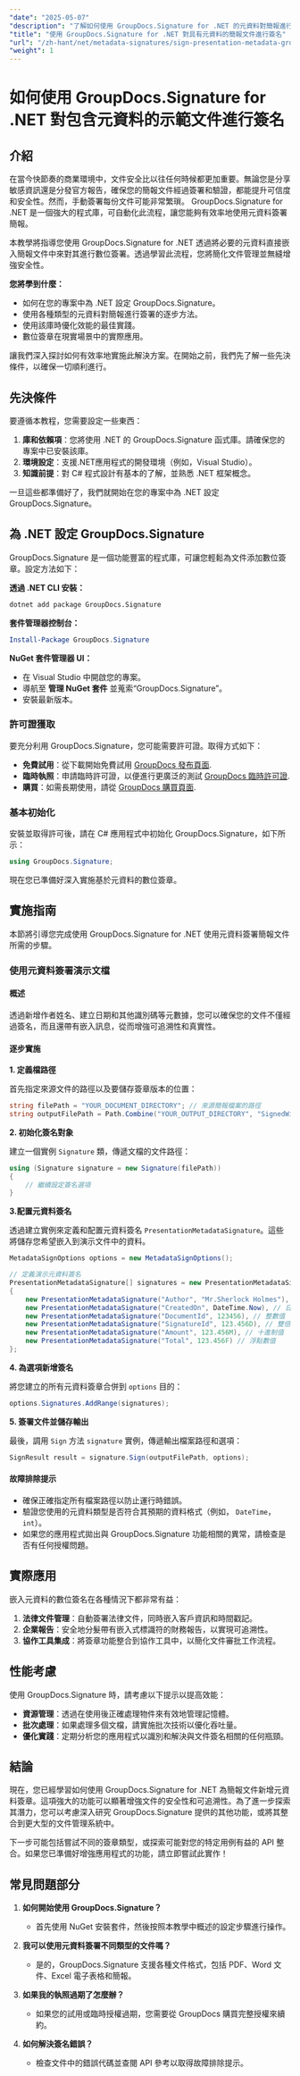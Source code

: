 ```yaml
---
"date": "2025-05-07"
"description": "了解如何使用 GroupDocs.Signature for .NET 的元資料對簡報進行數位簽署。增強文件安全性並簡化工作流程。"
"title": "使用 GroupDocs.Signature for .NET 對具有元資料的簡報文件進行簽名"
"url": "/zh-hant/net/metadata-signatures/sign-presentation-metadata-groupdocs-signature-net/"
"weight": 1
---
```


# 如何使用 GroupDocs.Signature for .NET 對包含元資料的示範文件進行簽名

## 介紹

在當今快節奏的商業環境中，文件安全比以往任何時候都更加重要。無論您是分享敏感資訊還是分發官方報告，確保您的簡報文件經過簽署和驗證，都能提升可信度和安全性。然而，手動簽署每份文件可能非常繁瑣。 GroupDocs.Signature for .NET 是一個強大的程式庫，可自動化此流程，讓您能夠有效率地使用元資料簽署簡報。

本教學將指導您使用 GroupDocs.Signature for .NET 透過將必要的元資料直接嵌入簡報文件中來對其進行數位簽署。透過學習此流程，您將簡化文件管理並無縫增強安全性。

**您將學到什麼：**
- 如何在您的專案中為 .NET 設定 GroupDocs.Signature。
- 使用各種類型的元資料對簡報進行簽署的逐步方法。
- 使用該庫時優化效能的最佳實踐。
- 數位簽章在現實場景中的實際應用。

讓我們深入探討如何有效率地實施此解決方案。在開始之前，我們先了解一些先決條件，以確保一切順利進行。

## 先決條件

要遵循本教程，您需要設定一些東西：

1. **庫和依賴項**：您將使用 .NET 的 GroupDocs.Signature 函式庫。請確保您的專案中已安裝該庫。
2. **環境設定**：支援.NET應用程式的開發環境（例如，Visual Studio）。
3. **知識前提**：對 C# 程式設計有基本的了解，並熟悉 .NET 框架概念。

一旦這些都準備好了，我們就開始在您的專案中為 .NET 設定 GroupDocs.Signature。

## 為 .NET 設定 GroupDocs.Signature

GroupDocs.Signature 是一個功能豐富的程式庫，可讓您輕鬆為文件添加數位簽章。設定方法如下：

**透過 .NET CLI 安裝：**
```bash
dotnet add package GroupDocs.Signature
```

**套件管理器控制台：**
```powershell
Install-Package GroupDocs.Signature
```

**NuGet 套件管理器 UI：**
- 在 Visual Studio 中開啟您的專案。
- 導航至 **管理 NuGet 套件** 並蒐索“GroupDocs.Signature”。
- 安裝最新版本。

### 許可證獲取

要充分利用 GroupDocs.Signature，您可能需要許可證。取得方式如下：

- **免費試用**：從下載開始免費試用 [GroupDocs 發布頁面](https://releases。groupdocs.com/signature/net/).
- **臨時執照**：申請臨時許可證，以便進行更廣泛的測試 [GroupDocs 臨時許可證](https://purchase。groupdocs.com/temporary-license/).
- **購買**：如需長期使用，請從 [GroupDocs 購買頁面](https://purchase。groupdocs.com/buy).

### 基本初始化

安裝並取得許可後，請在 C# 應用程式中初始化 GroupDocs.Signature，如下所示：

```csharp
using GroupDocs.Signature;
```

現在您已準備好深入實施基於元資料的數位簽章。

## 實施指南

本節將引導您完成使用 GroupDocs.Signature for .NET 使用元資料簽署簡報文件所需的步驟。 

### 使用元資料簽署演示文檔

#### 概述

透過新增作者姓名、建立日期和其他識別碼等元數據，您可以確保您的文件不僅經過簽名，而且還帶有嵌入訊息，從而增強可追溯性和真實性。

#### 逐步實施

**1. 定義檔路徑**

首先指定來源文件的路徑以及要儲存簽章版本的位置：

```csharp
string filePath = "YOUR_DOCUMENT_DIRECTORY"; // 來源簡報檔案的路徑
string outputFilePath = Path.Combine("YOUR_OUTPUT_DIRECTORY", "SignedWithMetadata.pptx");
```

**2. 初始化簽名對象**

建立一個實例 `Signature` 類，傳遞文檔的文件路徑：

```csharp
using (Signature signature = new Signature(filePath))
{
    // 繼續設定簽名選項
}
```

**3.配置元資料簽名**

透過建立實例來定義和配置元資料簽名 `PresentationMetadataSignature`。這些將儲存您希望嵌入到演示文件中的資料。

```csharp
MetadataSignOptions options = new MetadataSignOptions();

// 定義演示元資料簽名
PresentationMetadataSignature[] signatures = new PresentationMetadataSignature[]
{
    new PresentationMetadataSignature("Author", "Mr.Sherlock Holmes"), // 字串值
    new PresentationMetadataSignature("CreatedOn", DateTime.Now), // 日期時間值
    new PresentationMetadataSignature("DocumentId", 123456), // 整數值
    new PresentationMetadataSignature("SignatureId", 123.456D), // 雙倍值
    new PresentationMetadataSignature("Amount", 123.456M), // 十進制值
    new PresentationMetadataSignature("Total", 123.456F) // 浮點數值
};
```

**4. 為選項新增簽名**

將您建立的所有元資料簽章合併到 `options` 目的：

```csharp
options.Signatures.AddRange(signatures);
```

**5. 簽署文件並儲存輸出**

最後，調用 `Sign` 方法 `signature` 實例，傳遞輸出檔案路徑和選項：

```csharp
SignResult result = signature.Sign(outputFilePath, options);
```

#### 故障排除提示

- 確保正確指定所有檔案路徑以防止運行時錯誤。
- 驗證您使用的元資料類型是否符合其預期的資料格式（例如， `DateTime`， `int`）。
- 如果您的應用程式拋出與 GroupDocs.Signature 功能相關的異常，請檢查是否有任何授權問題。

## 實際應用

嵌入元資料的數位簽名在各種情況下都非常有益：

1. **法律文件管理**：自動簽署法律文件，同時嵌入客戶資訊和時間戳記。
2. **企業報告**：安全地分髮帶有嵌入式標識符的財務報告，以實現可追溯性。
3. **協作工具集成**：將簽章功能整合到協作工具中，以簡化文件審批工作流程。

## 性能考慮

使用 GroupDocs.Signature 時，請考慮以下提示以提高效能：

- **資源管理**：透過在使用後正確處理物件來有效地管理記憶體。
- **批次處理**：如果處理多個文檔，請實施批次技術以優化吞吐量。
- **優化實踐**：定期分析您的應用程式以識別和解決與文件簽名相關的任何瓶頸。

## 結論

現在，您已經學習如何使用 GroupDocs.Signature for .NET 為簡報文件新增元資料簽章。這項強大的功能可以顯著增強文件的安全性和可追溯性。為了進一步探索其潛力，您可以考慮深入研究 GroupDocs.Signature 提供的其他功能，或將其整合到更大型的文件管理系統中。

下一步可能包括嘗試不同的簽章類型，或探索可能對您的特定用例有益的 API 整合。如果您已準備好增強應用程式的功能，請立即嘗試此實作！

## 常見問題部分

1. **如何開始使用 GroupDocs.Signature？**
   - 首先使用 NuGet 安裝套件，然後按照本教學中概述的設定步驟進行操作。

2. **我可以使用元資料簽署不同類型的文件嗎？**
   - 是的，GroupDocs.Signature 支援各種文件格式，包括 PDF、Word 文件、Excel 電子表格和簡報。

3. **如果我的執照過期了怎麼辦？**
   - 如果您的試用或臨時授權過期，您需要從 GroupDocs 購買完整授權來續約。

4. **如何解決簽名錯誤？**
   - 檢查文件中的錯誤代碼並查閱 API 參考以取得故障排除提示。